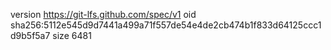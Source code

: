 version https://git-lfs.github.com/spec/v1
oid sha256:5112e545d9d7441a499a71f557de54e4de2cb474b1f833d64125ccc1d9b5f5a7
size 6481
